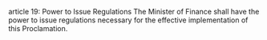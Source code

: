 article 19: Power to Issue Regulations
The Minister of Finance shall have the power to issue regulations necessary for the effective implementation of this Proclamation.
<ul>
</ul>
